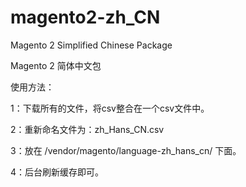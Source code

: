 # magento2-zh_CN

Magento 2 Simplified Chinese Package

Magento 2 简体中文包

使用方法：

1：下载所有的文件，将csv整合在一个csv文件中。

2：重新命名文件为：zh_Hans_CN.csv

3：放在 /vendor/magento/language-zh_hans_cn/ 下面。

4：后台刷新缓存即可。
